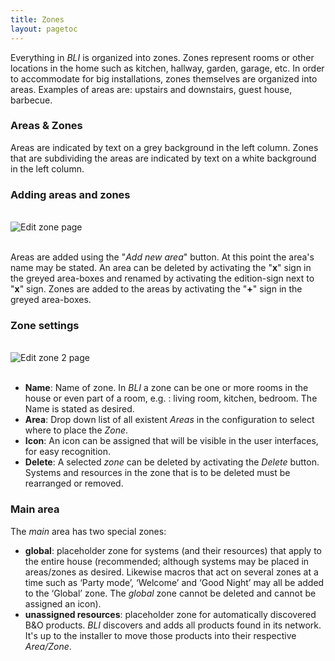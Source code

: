 ```yaml
---
title: Zones
layout: pagetoc
---
```


Everything in _BLI_ is organized into zones. Zones represent rooms or other locations in the home such as kitchen, hallway, garden, garage, etc.
In order to accommodate for big installations, zones themselves are organized into areas. Examples of areas are: upstairs and downstairs, guest house, barbecue.

### Areas & Zones

Areas are indicated by text on a grey background in the left column. Zones that are subdividing the areas are indicated by text on a white 
background in the left column.

### Adding areas and zones

<br>
<div class="text-center">
  <img src="../../pictures/bli-pro-user-guide/zones-edit.png" class="img-fluid" alt="Edit zone page"/>
</div>
<br>

Areas are added using the "_Add new area_" button. At this point the area's name may be stated. An area can be deleted by activating the 
"**x**" sign in the greyed area-boxes and renamed by activating the edition-sign next to "**x**" sign. Zones are added to the areas by activating the "**+**" sign in the greyed area-boxes. 

### Zone settings

<br>
<div class="text-center">
  <img src="../../pictures/bli-pro-user-guide/zones-edit-2.png" class="img-fluid" alt="Edit zone 2 page"/>
</div>
<br>

+ **Name**: Name of zone. In _BLI_ a zone can be one or more rooms in the house or even part of a room, e.g. : living room, kitchen, bedroom. The 
Name is stated as desired.
+ **Area**: Drop down list of all existent _Areas_ in the configuration to select where to place the _Zone_.
+ **Icon**: An icon can be assigned that will be visible in the user interfaces, for easy recognition. 
+ **Delete**: A selected _zone_ can be deleted by activating the _Delete_ button. Systems and resources in the zone that is to be deleted must be rearranged or removed.

### Main area

The _main_ area has two special zones: 

+ **global**: placeholder zone for systems (and their resources) that apply to the entire house (recommended; although systems may be placed in 
areas/zones as desired. Likewise macros that act on several zones at a time such as ‘Party mode’, ‘Welcome’ and ‘Good Night’ may all be added 
to the ‘Global’ zone. The _global_ zone cannot be deleted and cannot be assigned an icon).
+ **unassigned resources**: placeholder zone for automatically discovered B&O products. _BLI_ discovers and adds all products found in its network.
It's up to the installer to move those products into their respective _Area/Zone_.